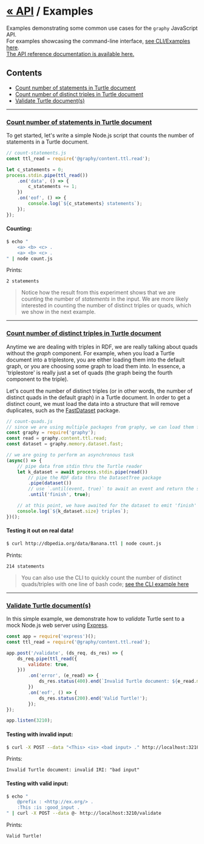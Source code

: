 

# [« API](api) / Examples

<div class="larger">
    Examples demonstrating some common use cases for the <code>graphy</code> JavaScript API.
</div>

<div class="larger">
    For examples showcasing the command-line interface, <a href="cli.examples">see CLI/Examples here</a>.
</div>

<div class="larger">
    <a href="api">The API reference documentation is available here.</a>
</div>

## Contents
 - [Count number of statements in Turtle document](#count-statements-turtle)
 - [Count number of distinct triples in Turtle document](#count-triples-turtle)
 - [Validate Turtle document(s)](#validate-turtle)


----

<a name="count-statements-turtle" />

### [Count number of statements in Turtle document](#count-statements-turtle)
To get started, let's write a simple Node.js script that counts the number of statements in a Turtle document.

```js
// count-statements.js
const ttl_read = require('@graphy/content.ttl.read');

let c_statements = 0;
process.stdin.pipe(ttl_read())
    .on('data', () => {
        c_statements += 1;
    })
    .on('eof', () => {
        console.log(`${c_statements} statements`);
    });
});
```

#### Counting:
```bash
$ echo "
    <a> <b> <c> .
    <a> <b> <c> .
" | node count.js
```

Prints:
```
2 statements
```

> Notice how the result from this experiment shows that we are counting the number of _statements_ in the input. We are more likely interested in counting the number of distinct triples or quads, which we show in the next example.

----

<a name="count-triples-turtle" />

### [Count number of distinct triples in Turtle document](#count-triples-turtle)
Anytime we are dealing with triples in RDF, we are really talking about quads without the _graph_ component. For example, when you load a Turtle document into a triplestore, you are either loading them into the default graph, or you are choosing some graph to load them into. In essence, a 'triplestore' is really just a set of quads (the graph being the fourth component to the triple).

Let's count the number of distinct triples (or in other words, the number of distinct quads in the default graph) in a Turtle document. In order to get a distinct count, we must load the data into a structure that will remove duplicates, such as the [FastDataset](memory.dataset.fast) package.

```js
// count-quads.js
// since we are using multiple packages from graphy, we can load them from the super module
const graphy = require('graphy');
const read = graphy.content.ttl.read;
const dataset = graphy.memory.dataset.fast;

// we are going to perform an asynchronous task
(async() => {
    // pipe data from stdin thru the Turtle reader
    let k_dataset = await process.stdin.pipe(read())
        // pipe the RDF data thru the DatasetTree package
        .pipe(dataset())
        // use `.until(event, true)` to await an event and return the stream
        .until('finish', true);

    // at this point, we have awaited for the dataset to emit 'finish' and have loaded all quads
    console.log(`${k_dataset.size} triples`);
})();
```

#### Testing it out on real data!
```bash
$ curl http://dbpedia.org/data/Banana.ttl | node count.js
```

Prints:
```
214 statements
```

> You can also use the CLI to quickly count the number of distinct quads/triples with one line of bash code; [see the CLI example here](cli.examples#count-triples-turtle)

----

<a name="validate-turtle" />

### [Validate Turtle document(s)](#validate-turtle)
In this simple example, we demonstrate how to _validate_ Turtle sent to a mock Node.js web server using [Express](https://expressjs.com/).

```js
const app = require('express')();
const ttl_read = require('@graphy/content.ttl.read');

app.post('/validate', (ds_req, ds_res) => {
    ds_req.pipe(ttl_read({
        validate: true,
    }))
        .on('error', (e_read) => {
            ds_res.status(400).end(`Invalid Turtle document: ${e_read.message}`);
        })
        .on('eof', () => {
            ds_res.status(200).end('Valid Turtle!');
        });
});

app.listen(3210);
```

#### Testing with invalid input:
```bash
$ curl -X POST --data "<This> <is> <bad input> ." http://localhost:3210/validate
```

Prints:
```
Invalid Turtle document: invalid IRI: "bad input"
```

#### Testing with valid input:
```bash
$ echo "
    @prefix : <http://ex.org/> .
    :This :is :good_input .
" | curl -X POST --data @- http://localhost:3210/validate
```

Prints:
```
Valid Turtle!
```

